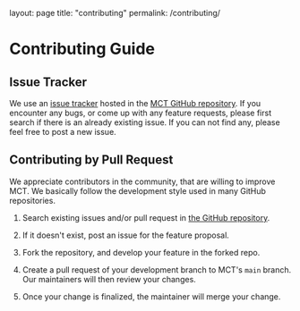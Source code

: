 layout: page
title: "contributing"
permalink: /contributing/

# Contributing Guide

## Issue Tracker

We use an [issue tracker](https://github.com/sony/model_optimization/issues) hosted in the [MCT GitHub repository](https://github.com/sony/model_optimization).
If you encounter any bugs, or come up with any feature requests, please first search if there is an already existing issue. If you can not find any, please feel free to post a new issue.


## Contributing by Pull Request


We appreciate contributors in the community, that are willing to improve MCT.
We basically follow the development style used in many GitHub repositories.

1. Search existing issues and/or pull request in
   [the GitHub repository](https://github.com/sony/model_optimization).

2. If it doesn't exist, post an issue for the feature proposal.

3. Fork the repository, and develop your feature in the forked repo.

4. Create a pull request of your development branch to MCT's `main` branch.
   Our maintainers will then review your changes.

5. Once your change is finalized, the maintainer will merge your change.
